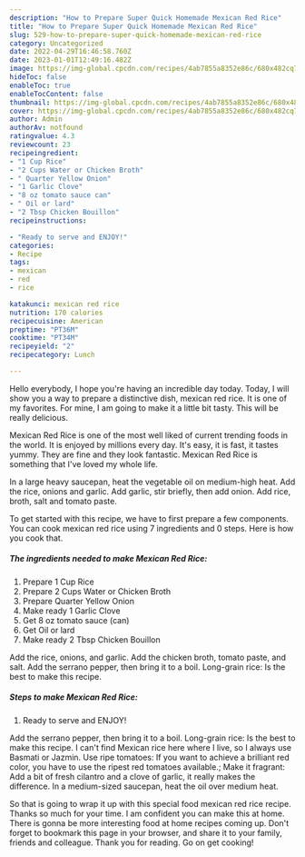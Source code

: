 ```yaml
---
description: "How to Prepare Super Quick Homemade Mexican Red Rice"
title: "How to Prepare Super Quick Homemade Mexican Red Rice"
slug: 529-how-to-prepare-super-quick-homemade-mexican-red-rice
category: Uncategorized
date: 2022-04-29T16:46:58.760Z
date: 2023-01-01T12:49:16.482Z
image: https://img-global.cpcdn.com/recipes/4ab7855a8352e86c/680x482cq70/mexican-red-rice-recipe-main-photo.jpg
hideToc: false
enableToc: true
enableTocContent: false
thumbnail: https://img-global.cpcdn.com/recipes/4ab7855a8352e86c/680x482cq70/mexican-red-rice-recipe-main-photo.jpg
cover: https://img-global.cpcdn.com/recipes/4ab7855a8352e86c/680x482cq70/mexican-red-rice-recipe-main-photo.jpg
author: Admin
authorAv: notfound
ratingvalue: 4.3
reviewcount: 23
recipeingredient:
- "1 Cup Rice"
- "2 Cups Water or Chicken Broth"
- " Quarter Yellow Onion"
- "1 Garlic Clove"
- "8 oz tomato sauce can"
- " Oil or lard"
- "2 Tbsp Chicken Bouillon"
recipeinstructions:

- "Ready to serve and ENJOY!"
categories:
- Recipe
tags:
- mexican
- red
- rice

katakunci: mexican red rice 
nutrition: 170 calories
recipecuisine: American
preptime: "PT36M"
cooktime: "PT34M"
recipeyield: "2"
recipecategory: Lunch

---
```



Hello everybody, I hope you're having an incredible day today. Today, I will show you a way to prepare a distinctive dish, mexican red rice. It is one of my favorites. For mine, I am going to make it a little bit tasty. This will be really delicious.

Mexican Red Rice is one of the most well liked of current trending foods in the world. It is enjoyed by millions every day. It's easy, it is fast, it tastes yummy. They are fine and they look fantastic. Mexican Red Rice is something that I've loved my whole life.

In a large heavy saucepan, heat the vegetable oil on medium-high heat. Add the rice, onions and garlic. Add garlic, stir briefly, then add onion. Add rice, broth, salt and tomato paste.


To get started with this recipe, we have to first prepare a few components. You can cook mexican red rice using 7 ingredients and 0 steps. Here is how you cook that.

<!--inarticleads1-->

##### The ingredients needed to make Mexican Red Rice:

1. Prepare 1 Cup Rice
1. Prepare 2 Cups Water or Chicken Broth
1. Prepare  Quarter Yellow Onion
1. Make ready 1 Garlic Clove
1. Get 8 oz tomato sauce (can)
1. Get  Oil or lard
1. Make ready 2 Tbsp Chicken Bouillon


Add the rice, onions, and garlic. Add the chicken broth, tomato paste, and salt. Add the serrano pepper, then bring it to a boil. Long-grain rice: Is the best to make this recipe. 

<!--inarticleads2-->

##### Steps to make Mexican Red Rice:


1. Ready to serve and ENJOY!

Add the serrano pepper, then bring it to a boil. Long-grain rice: Is the best to make this recipe. I can&#39;t find Mexican rice here where I live, so I always use Basmati or Jazmin. Use ripe tomatoes: If you want to achieve a brilliant red color, you have to use the ripest red tomatoes available.; Make it fragrant: Add a bit of fresh cilantro and a clove of garlic, it really makes the difference. In a medium-sized saucepan, heat the oil over medium heat. 

So that is going to wrap it up with this special food mexican red rice recipe. Thanks so much for your time. I am confident you can make this at home. There is gonna be more interesting food at home recipes coming up. Don't forget to bookmark this page in your browser, and share it to your family, friends and colleague. Thank you for reading. Go on get cooking!
